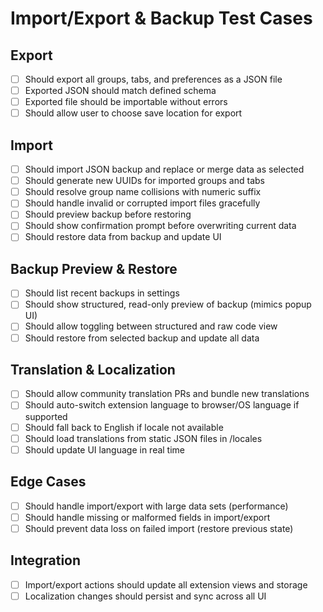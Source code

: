 # Import/Export & Backup Test Cases

## Export
- [ ] Should export all groups, tabs, and preferences as a JSON file
- [ ] Exported JSON should match defined schema
- [ ] Exported file should be importable without errors
- [ ] Should allow user to choose save location for export

## Import
- [ ] Should import JSON backup and replace or merge data as selected
- [ ] Should generate new UUIDs for imported groups and tabs
- [ ] Should resolve group name collisions with numeric suffix
- [ ] Should handle invalid or corrupted import files gracefully
- [ ] Should preview backup before restoring
- [ ] Should show confirmation prompt before overwriting current data
- [ ] Should restore data from backup and update UI

## Backup Preview & Restore
- [ ] Should list recent backups in settings
- [ ] Should show structured, read-only preview of backup (mimics popup UI)
- [ ] Should allow toggling between structured and raw code view
- [ ] Should restore from selected backup and update all data

## Translation & Localization
- [ ] Should allow community translation PRs and bundle new translations
- [ ] Should auto-switch extension language to browser/OS language if supported
- [ ] Should fall back to English if locale not available
- [ ] Should load translations from static JSON files in /locales
- [ ] Should update UI language in real time

## Edge Cases
- [ ] Should handle import/export with large data sets (performance)
- [ ] Should handle missing or malformed fields in import/export
- [ ] Should prevent data loss on failed import (restore previous state)

## Integration
- [ ] Import/export actions should update all extension views and storage
- [ ] Localization changes should persist and sync across all UI